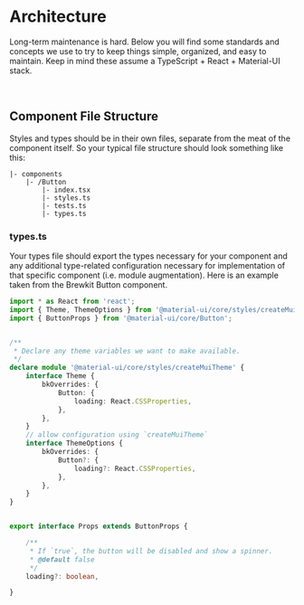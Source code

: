 # Architecture
Long-term maintenance is hard. Below you will find some standards and concepts we use to try to keep things simple, organized, and easy to maintain.
Keep in mind these assume a TypeScript + React + Material-UI stack.

<br>



## Component File Structure

Styles and types should be in their own files, separate from the meat of the component itself. So your typical file structure should look something like this:

```
|- components
    |- /Button
        |- index.tsx
        |- styles.ts
        |- tests.ts
        |- types.ts
```



### types.ts

Your types file should export the types necessary for your component and any additional type-related configuration necessary
for implementation of that specific component (i.e. module augmentation). Here is an example taken from the Brewkit Button component.

```ts
import * as React from 'react';
import { Theme, ThemeOptions } from '@material-ui/core/styles/createMuiTheme';
import { ButtonProps } from '@material-ui/core/Button';


/**
 * Declare any theme variables we want to make available.
 */
declare module '@material-ui/core/styles/createMuiTheme' {
    interface Theme {
        bkOverrides: {
            Button: {
                loading: React.CSSProperties,
            },
        },
    }
    // allow configuration using `createMuiTheme`
    interface ThemeOptions {
        bkOverrides: {
            Button?: {
                loading?: React.CSSProperties,
            },
        },
    }
}


export interface Props extends ButtonProps {

    /**
     * If `true`, the button will be disabled and show a spinner.
     * @default false
     */
    loading?: boolean,

}

```
